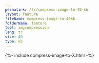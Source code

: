 ```yaml
---
permalink: /tr/compress-image-to-40-kb
layout: feature
fileName: compress-image-to-40kb
folderName: feature
tool: imgcompression
lang: tr
size: 40
type: kb
---
```


{%- include compress-image-to-X.html -%}
